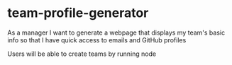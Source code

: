 # team-profile-generator

As a manager
I want to generate a webpage that displays my team's basic info
so that I have quick access to emails and GitHub profiles

Users will be able to create teams by running node 